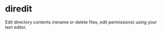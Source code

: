 # diredit

Edit directory contents (rename or delete files, edit permissions) using your text editor.
